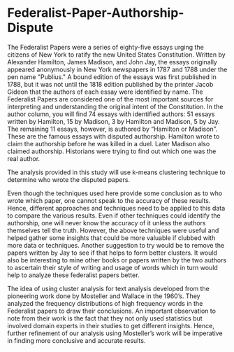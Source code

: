 # Federalist-Paper-Authorship-Dispute

The Federalist Papers were a series of eighty-five essays urging the citizens of New York to ratify the new United States Constitution.
Written by Alexander Hamilton, James Madison, and John Jay, the essays originally appeared anonymously in New York newspapers in 1787 and
1788 under the pen name "Publius." A bound edition of the essays was first published in 1788, but it was not until the 1818 edition
published by the printer Jacob Gideon that the authors of each essay were identified by name. The Federalist Papers are considered one of
the most important sources for interpreting and understanding the original intent of the Constitution. In the author column, you will find
74 essays with identified authors: 51 essays written by Hamilton, 15 by Madison, 3 by Hamilton and Madison, 5 by Jay. The remaining 11
essays, however, is authored by “Hamilton or Madison”. These are the famous essays with disputed authorship. Hamilton wrote to claim the
authorship before he was killed in a duel. Later Madison also claimed authorship. Historians were trying to find out which one was the real
author.

The analysis provided in this study will use k-means clustering technique to determine who wrote the disputed papers.

Even though the techniques used here provide some conclusion as to who wrote which paper, one cannot speak to the accuracy of these results. Hence, different approaches and techniques need to be applied to this data to compare the various results. Even if other techniques could identify the authorship, one will never know the accuracy of it unless the authors themselves tell the truth. However, the above techniques were useful and helped gather some insights that could be more valuable if clubbed with more data or techniques. Another suggestion to try would be to remove the papers written by Jay to see if that helps to form better clusters. It would also be interesting to mine other books or papers written by the two authors to ascertain their style of writing and usage of words which in turn would help to analyze these federalist papers better.

The idea of using cluster analysis for text analysis developed from the pioneering work done by Mosteller and Wallace in the 1960’s. They
analyzed the frequency distributions of high frequency words in the Federalist papers to draw their conclusions. An important observation
to note from their work is the fact that they not only used statistics but involved domain experts in their studies to get different
insights. Hence, further refinement of our analysis using Mosteller’s work will be imperative in finding more conclusive and accurate
results.

